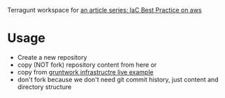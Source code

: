
Terragunt workspace for [an article series: IaC Best Practice on aws](https://ithelp.ithome.com.tw/articles/10290931)

# Usage

- Create a new repository
- copy (NOT fork) repository content from here or
- copy from [gruntwork infrastructre live example](https://github.com/gruntwork-io/terragrunt-infrastructure-live-example)
- don't fork because we don't need git commit history, just content and directory structure
